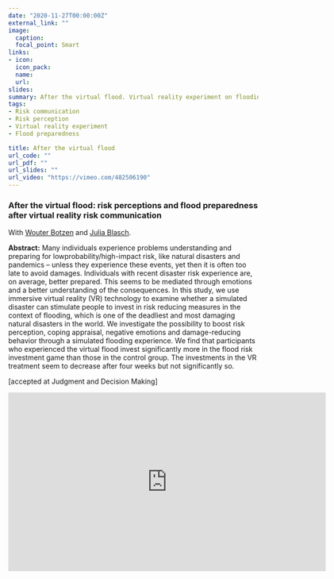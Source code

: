 ```yaml
---
date: "2020-11-27T00:00:00Z"
external_link: ""
image:
  caption: 
  focal_point: Smart
links:
- icon: 
  icon_pack: 
  name: 
  url: 
slides: 
summary: After the virtual flood. Virtual reality experiment on flooding experiences with Wouter Botzen and Julia Blasch.
tags:
- Risk communication
- Risk perception
- Virtual reality experiment
- Flood preparedness

title: After the virtual flood
url_code: ""
url_pdf: ""
url_slides: ""
url_video: "https://vimeo.com/482506190"
---
```


<h3> After the virtual flood: risk perceptions and flood preparedness after virtual reality risk communication  </h3> 

With [Wouter Botzen](https://research.vu.nl/en/persons/wjw-botzen) and [Julia Blasch](https://research.vu.nl/en/persons/julia-blasch).

<b>Abstract:</b>
Many individuals experience problems understanding and preparing for lowprobability/high-impact risk, like natural disasters and pandemics – unless they experience these events, yet then it is often too late to avoid damages. Individuals with recent disaster risk experience are, on average, better prepared. This seems to be mediated through emotions and a better understanding of the consequences. In this study, we use immersive virtual reality (VR) technology to examine whether a simulated disaster can stimulate people to invest in risk reducing measures in the context of flooding, which is one of the deadliest and most damaging natural disasters in the world. We investigate the possibility to boost risk perception, coping appraisal, negative emotions and damage-reducing behavior through a simulated flooding experience. We find that participants who experienced the virtual flood invest significantly more in the flood risk investment game than those in the control group. The investments in the VR treatment seem to decrease after four weeks but not significantly so.


[accepted at Judgment and Decision Making] 

<iframe src="https://player.vimeo.com/video/482506190" width="640" height="360" frameborder="0" allow="autoplay; fullscreen" allowfullscreen></iframe>